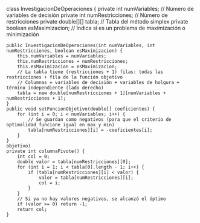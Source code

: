 
class InvestigacionDeOperaciones {
    private int numVariables;        // Número de variables de decisión
    private int numRestricciones;    // Número de restricciones
    private double[][] tabla;        // Tabla del método simplex
    private boolean esMaximizacion;  // Indica si es un problema de maximización o minimización
   
    public InvestigacionDeOperaciones(int numVariables, int numRestricciones, boolean esMaximizacion) {
        this.numVariables = numVariables;
        this.numRestricciones = numRestricciones;
        this.esMaximizacion = esMaximizacion;
        // La tabla tiene (restricciones + 1) filas: todas las restricciones + fila de la función objetivo
        // Columnas = variables de decisión + variables de holgura + término independiente (lado derecho)
        tabla = new double[numRestricciones + 1][numVariables + numRestricciones + 1];
    }
    public void setFuncionObjetivo(double[] coeficientes) {
        for (int i = 0; i < numVariables; i++) {
            // Se guardan como negativos (para que el criterio de optimalidad funcione igual en max y min)
            tabla[numRestricciones][i] = -coeficientes[i];
        }
    }
    objetivo)
    private int columnaPivote() {
        int col = 0;
        double valor = tabla[numRestricciones][0];
        for (int i = 1; i < tabla[0].length - 1; i++) {
            if (tabla[numRestricciones][i] < valor) {
                valor = tabla[numRestricciones][i];
                col = i;
            }
        }
        // Si ya no hay valores negativos, se alcanzó el óptimo
        if (valor >= 0) return -1;
        return col;
    }

